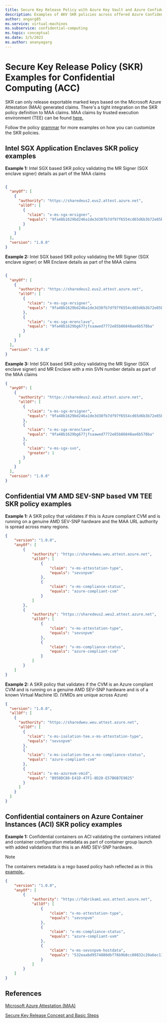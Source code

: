 ```yaml
---
title: Secure Key Release Policy with Azure Key Vault and Azure Confidential Computing
description: Examples of AKV SKR policies across offered Azure Confidential Computing Trusted Execution Environments
author: angarg05
ms.service: virtual-machines
ms.subservice: confidential-computing
ms.topic: conceptual
ms.date: 3/5/2023
ms.author: ananyagarg
---
```


# Secure Key Release Policy (SKR) Examples for Confidential Computing (ACC)

SKR can only release exportable marked keys based on the Microsoft Azure Attestation (MAA) generated claims. There's a tight integration on the SKR policy definition to MAA claims. MAA claims by trusted execution environment (TEE) can be found [here.](../attestation/attestation-token-examples.md)

Follow the policy [grammar](../key-vault/keys/policy-grammar.md) for more examples on how you can customize the SKR policies. 

## Intel SGX Application Enclaves SKR policy examples

**Example 1:** Intel SGX based SKR policy validating the MR Signer (SGX enclave signer) details as part of the MAA claims

```json

{
  "anyOf": [
    {
      "authority": "https://sharedeus2.eus2.attest.azure.net",
      "allOf": [
        {
          "claim": "x-ms-sgx-mrsigner",
          "equals": "9fa48b1629bd246a1de3d38fb7df97f6554cd65d6b3b72e85b86848ae6b578ba"
        }
      ]
    }
  ],
  "version": "1.0.0"
}

```

**Example 2:** Intel SGX based SKR policy validating the MR Signer (SGX enclave signer) or MR Enclave details as part of the MAA claims

```json

{
  "anyOf": [
    {
      "authority": "https://sharedeus2.eus2.attest.azure.net",
      "allOf": [
        {
          "claim": "x-ms-sgx-mrsigner",
          "equals": "9fa48b1629bd246a1de3d38fb7df97f6554cd65d6b3b72e85b86848ae6b578ba"
        },
        {
          "claim": "x-ms-sgx-mrenclave",
          "equals": "9fa48b1629bg677jfsaawed7772e85b86848ae6b578ba"
        }
      ]
    }
  ],
  "version": "1.0.0"
}

```

**Example 3:** Intel SGX based SKR policy validating the MR Signer (SGX enclave signer) and MR Enclave with a min SVN number details as part of the MAA claims

```json
{
  "anyOf": [
    {
      "authority": "https://sharedeus2.eus2.attest.azure.net",
      "allOf": [
        {
          "claim": "x-ms-sgx-mrsigner",
          "equals": "9fa48b1629bd246a1de3d38fb7df97f6554cd65d6b3b72e85b86848ae6b578ba"
        },
        {
          "claim": "x-ms-sgx-mrenclave",
          "equals": "9fa48b1629bg677jfsaawed7772e85b86848ae6b578ba"
        },
        {
          "claim": "x-ms-sgx-svn",
          "greater": 1
        }
      ]
    }
  ],
  "version": "1.0.0"
}

```

## Confidential VM AMD SEV-SNP based VM TEE SKR policy examples

**Example 1:** A SKR policy that validates if this is Azure compliant CVM and is running on a genuine AMD SEV-SNP hardware and the MAA URL authority is spread across many regions.

```json
{
    "version": "1.0.0",
    "anyOf": [
        {
            "authority": "https://sharedweu.weu.attest.azure.net",
            "allOf": [
                {
                    "claim": "x-ms-attestation-type",
                    "equals": "sevsnpvm"
                },
                {
                    "claim": "x-ms-compliance-status",
                    "equals": "azure-compliant-cvm"
                }
            ]
        },
        {
            "authority": "https://sharedeus2.weu2.attest.azure.net",
            "allOf": [
                {
                    "claim": "x-ms-attestation-type",
                    "equals": "sevsnpvm"
                },
                {
                    "claim": "x-ms-compliance-status",
                    "equals": "azure-compliant-cvm"
                }
            ]
        }
    ]
}

```

**Example 2:** A SKR policy that validates if the CVM is an Azure compliant CVM and is running on a genuine AMD SEV-SNP hardware and is of a known Virtual Machine ID. (VMIDs are unique across Azure)

```json
{
  "version": "1.0.0",
  "allOf": [
    {
      "authority": "https://sharedweu.weu.attest.azure.net",
      "allOf": [
        {
          "claim": "x-ms-isolation-tee.x-ms-attestation-type",
          "equals": "sevsnpvm"
        },
        {
          "claim": "x-ms-isolation-tee.x-ms-compliance-status",
          "equals": "azure-compliant-cvm"
        },
        {
          "claim": "x-ms-azurevm-vmid",
          "equals": "B958DC88-E41D-47F1-8D20-E57B6B7E9825"
        }
      ]
    }
  ]
}

```

## Confidential containers on Azure Container Instances (ACI) SKR policy examples

**Example 1:** Confidential containers on ACI validating the containers initiated and container configuration metadata as part of container group launch with added validations that this is an AMD SEV-SNP hardware.

> [!NOTE]
> The containers metadata is a rego based policy hash reflected as in this [example.](https://github.com/microsoft/confidential-sidecar-containers/tree/main).

```json
{
    "version": "1.0.0",
    "anyOf": [
        {
            "authority": "https://fabrikam1.wus.attest.azure.net",
            "allOf": [
                {
                    "claim": "x-ms-attestation-type",
                    "equals": "sevsnpvm"
                },
                {
                    "claim": "x-ms-compliance-status",
                    "equals": "azure-compliant-uvm"
                },
                {
                    "claim": "x-ms-sevsnpvm-hostdata",
                    "equals": "532eaabd9574880dbf76b9b8cc00832c20a6ec113d682299550d7a6e0f345e25"
                }
            ]
        }
    ]
}

```

## References

[Microsoft Azure Attestation (MAA)](../attestation/overview.md)

[Secure Key Release Concept and Basic Steps](concept-skr-attestation.md)
